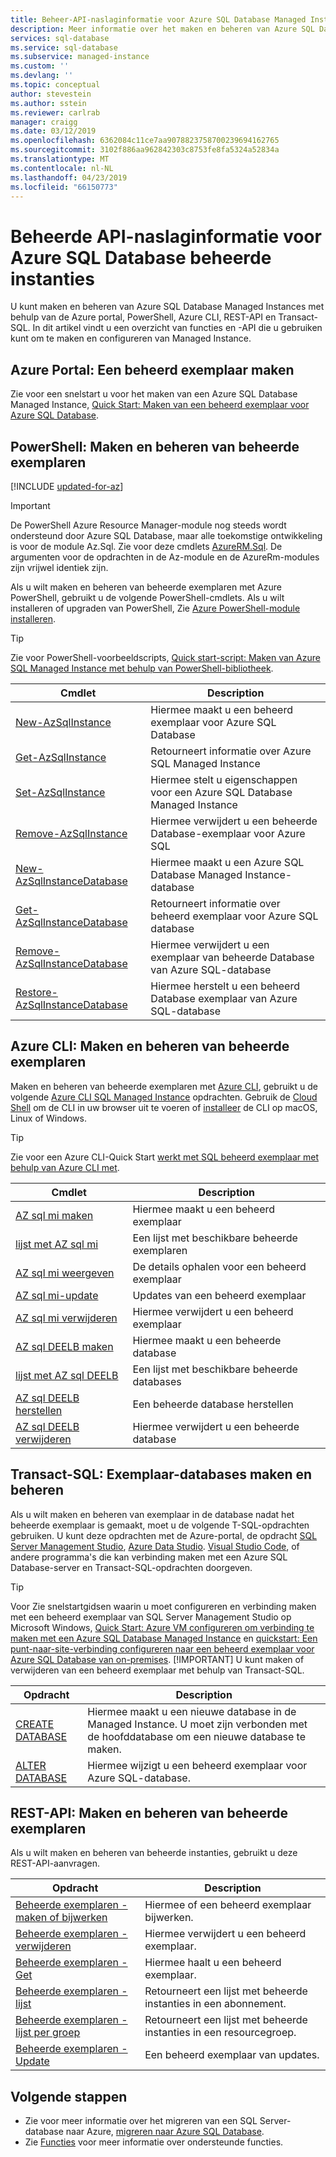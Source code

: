 ```yaml
---
title: Beheer-API-naslaginformatie voor Azure SQL Database Managed Instance | Microsoft Docs
description: Meer informatie over het maken en beheren van Azure SQL Database beheerde instanties.
services: sql-database
ms.service: sql-database
ms.subservice: managed-instance
ms.custom: ''
ms.devlang: ''
ms.topic: conceptual
author: stevestein
ms.author: sstein
ms.reviewer: carlrab
manager: craigg
ms.date: 03/12/2019
ms.openlocfilehash: 6362084c11ce7aa9078823758700239694162765
ms.sourcegitcommit: 3102f886aa962842303c8753fe8fa5324a52834a
ms.translationtype: MT
ms.contentlocale: nl-NL
ms.lasthandoff: 04/23/2019
ms.locfileid: "66150773"
---
```

# <a name="managed-api-reference-for-azure-sql-database-managed-instances"></a>Beheerde API-naslaginformatie voor Azure SQL Database beheerde instanties

U kunt maken en beheren van Azure SQL Database Managed Instances met behulp van de Azure portal, PowerShell, Azure CLI, REST-API en Transact-SQL. In dit artikel vindt u een overzicht van functies en -API die u gebruiken kunt om te maken en configureren van Managed Instance.

## <a name="azure-portal-create-a-managed-instance"></a>Azure Portal: Een beheerd exemplaar maken

Zie voor een snelstart u voor het maken van een Azure SQL Database Managed Instance, [Quick Start: Maken van een beheerd exemplaar voor Azure SQL Database](sql-database-managed-instance-get-started.md).

## <a name="powershell-create-and-manage-managed-instances"></a>PowerShell: Maken en beheren van beheerde exemplaren

[!INCLUDE [updated-for-az](../../includes/updated-for-az.md)]
> [!IMPORTANT]
> De PowerShell Azure Resource Manager-module nog steeds wordt ondersteund door Azure SQL Database, maar alle toekomstige ontwikkeling is voor de module Az.Sql. Zie voor deze cmdlets [AzureRM.Sql](https://docs.microsoft.com/powershell/module/AzureRM.Sql/). De argumenten voor de opdrachten in de Az-module en de AzureRm-modules zijn vrijwel identiek zijn.

Als u wilt maken en beheren van beheerde exemplaren met Azure PowerShell, gebruikt u de volgende PowerShell-cmdlets. Als u wilt installeren of upgraden van PowerShell, Zie [Azure PowerShell-module installeren](/powershell/azure/install-az-ps).

> [!TIP]
> Zie voor PowerShell-voorbeeldscripts, [Quick start-script: Maken van Azure SQL Managed Instance met behulp van PowerShell-bibliotheek](https://blogs.msdn.microsoft.com/sqlserverstorageengine/20../../quick-start-script-create-azure-sql-managed-instance-using-powershell/).

| Cmdlet | Description |
| --- | --- |
|[New-AzSqlInstance](https://docs.microsoft.com/powershell/module/az.sql/new-azsqlinstance)|Hiermee maakt u een beheerd exemplaar voor Azure SQL Database |
|[Get-AzSqlInstance](https://docs.microsoft.com/powershell/module/az.sql/get-azsqlinstance)|Retourneert informatie over Azure SQL Managed Instance|
|[Set-AzSqlInstance](https://docs.microsoft.com/powershell/module/az.sql/set-azsqlinstance)|Hiermee stelt u eigenschappen voor een Azure SQL Database Managed Instance|
|[Remove-AzSqlInstance](https://docs.microsoft.com/powershell/module/az.sql/remove-azsqlinstance)|Hiermee verwijdert u een beheerde Database-exemplaar voor Azure SQL|
|[New-AzSqlInstanceDatabase](https://docs.microsoft.com/powershell/module/az.sql/new-azsqlinstancedatabase)|Hiermee maakt u een Azure SQL Database Managed Instance-database|
|[Get-AzSqlInstanceDatabase](https://docs.microsoft.com/powershell/module/az.sql/get-azsqlinstancedatabase)|Retourneert informatie over beheerd exemplaar voor Azure SQL database|
|[Remove-AzSqlInstanceDatabase](https://docs.microsoft.com/powershell/module/az.sql/remove-azsqlinstancedatabase)|Hiermee verwijdert u een exemplaar van beheerde Database van Azure SQL-database|
|[Restore-AzSqlInstanceDatabase](https://docs.microsoft.com/powershell/module/az.sql/restore-azsqlinstancedatabase)|Hiermee herstelt u een beheerd Database exemplaar van Azure SQL-database|

## <a name="azure-cli-create-and-manage-managed-instances"></a>Azure CLI: Maken en beheren van beheerde exemplaren

Maken en beheren van beheerde exemplaren met [Azure CLI](/cli/azure), gebruikt u de volgende [Azure CLI SQL Managed Instance](/cli/azure/sql/mi) opdrachten. Gebruik de [Cloud Shell](/azure/cloud-shell/overview) om de CLI in uw browser uit te voeren of [installeer](/cli/azure/install-azure-cli) de CLI op macOS, Linux of Windows.

> [!TIP]
> Zie voor een Azure CLI-Quick Start [werkt met SQL beheerd exemplaar met behulp van Azure CLI met](https://medium.com/azure-sqldb-managed-instance/working-with-sql-managed-instance-using-azure-cli-611795fe0b44).

| Cmdlet | Description |
| --- | --- |
|[AZ sql mi maken](https://docs.microsoft.com/cli/azure/sql/mi#az-sql-mi-create) |Hiermee maakt u een beheerd exemplaar|
|[lijst met AZ sql mi](https://docs.microsoft.com/cli/azure/sql/mi#az-sql-mi-list)|Een lijst met beschikbare beheerde exemplaren|
|[AZ sql mi weergeven](https://docs.microsoft.com/cli/azure/sql/mi#az-sql-mi-show)|De details ophalen voor een beheerd exemplaar|
|[AZ sql mi-update](https://docs.microsoft.com/cli/azure/sql/mi#az-sql-mi-update)|Updates van een beheerd exemplaar|
|[AZ sql mi verwijderen](https://docs.microsoft.com/cli/azure/sql/mi#az-sql-mi-delete)|Hiermee verwijdert u een beheerd exemplaar|
|[AZ sql DEELB maken](https://docs.microsoft.com/cli/azure/sql/midb#az-sql-midb-create) |Hiermee maakt u een beheerde database|
|[lijst met AZ sql DEELB](https://docs.microsoft.com/cli/azure/sql/midb#az-sql-midb-list)|Een lijst met beschikbare beheerde databases|
|[AZ sql DEELB herstellen](https://docs.microsoft.com/cli/azure/sql/midb#az-sql-midb-restore)|Een beheerde database herstellen|
|[AZ sql DEELB verwijderen](https://docs.microsoft.com/cli/azure/sql/midb#az-sql-midb-delete)|Hiermee verwijdert u een beheerde database|

## <a name="transact-sql-create-and-manage-instance-databases"></a>Transact-SQL: Exemplaar-databases maken en beheren

Als u wilt maken en beheren van exemplaar in de database nadat het beheerde exemplaar is gemaakt, moet u de volgende T-SQL-opdrachten gebruiken. U kunt deze opdrachten met de Azure-portal, de opdracht [SQL Server Management Studio](/sql/ssms/use-sql-server-management-studio), [Azure Data Studio](https://docs.microsoft.com/sql/azure-data-studio/what-is). [Visual Studio Code](https://code.visualstudio.com/docs), of andere programma's die kan verbinding maken met een Azure SQL Database-server en Transact-SQL-opdrachten doorgeven.

> [!TIP]
> Voor Zie snelstartgidsen waarin u moet configureren en verbinding maken met een beheerd exemplaar van SQL Server Management Studio op Microsoft Windows, [Quick Start: Azure VM configureren om verbinding te maken met een Azure SQL Database Managed Instance](sql-database-managed-instance-configure-vm.md) en [quickstart: Een punt-naar-site-verbinding configureren naar een beheerd exemplaar voor Azure SQL Database van on-premises](sql-database-managed-instance-configure-p2s.md).
> [!IMPORTANT]
> U kunt maken of verwijderen van een beheerd exemplaar met behulp van Transact-SQL.

| Opdracht | Description |
| --- | --- |
|[CREATE DATABASE](https://docs.microsoft.com/sql/t-sql/statements/create-database-transact-sql?view=azuresqldb-mi-current)|Hiermee maakt u een nieuwe database in de Managed Instance. U moet zijn verbonden met de hoofddatabase om een nieuwe database te maken.|
| [ALTER DATABASE](https://docs.microsoft.com/sql/t-sql/statements/alter-database-transact-sql?view=azuresqldb-mi-current) |Hiermee wijzigt u een beheerd exemplaar voor Azure SQL-database.|

## <a name="rest-api-create-and-manage-managed-instances"></a>REST-API: Maken en beheren van beheerde exemplaren

Als u wilt maken en beheren van beheerde instanties, gebruikt u deze REST-API-aanvragen.

| Opdracht | Description |
| --- | --- |
|[Beheerde exemplaren - maken of bijwerken](https://docs.microsoft.com/rest/api/sql/managedinstances/createorupdate)|Hiermee of een beheerd exemplaar bijwerken.|
|[Beheerde exemplaren - verwijderen](https://docs.microsoft.com/rest/api/sql/managedinstances/delete)|Hiermee verwijdert u een beheerd exemplaar.|
|[Beheerde exemplaren - Get](https://docs.microsoft.com/rest/api/sql/managedinstances/get)|Hiermee haalt u een beheerd exemplaar.|
|[Beheerde exemplaren - lijst](https://docs.microsoft.com/rest/api/sql/managedinstances/list)|Retourneert een lijst met beheerde instanties in een abonnement.|
|[Beheerde exemplaren - lijst per groep](https://docs.microsoft.com/rest/api/sql/managedinstances/listbyresourcegroup)|Retourneert een lijst met beheerde instanties in een resourcegroep.|
|[Beheerde exemplaren - Update](https://docs.microsoft.com/rest/api/sql/managedinstances/update)|Een beheerd exemplaar van updates.|

## <a name="next-steps"></a>Volgende stappen

- Zie voor meer informatie over het migreren van een SQL Server-database naar Azure, [migreren naar Azure SQL Database](sql-database-single-database-migrate.md).
- Zie [Functies](sql-database-features.md) voor meer informatie over ondersteunde functies.
